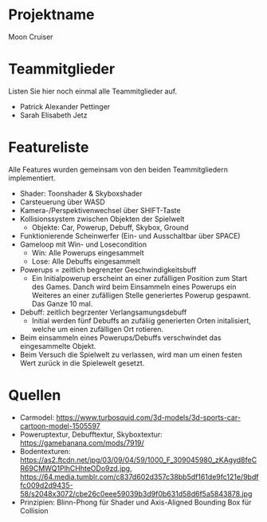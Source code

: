 # Projektname
Moon Cruiser

# Teammitglieder
Listen Sie hier noch einmal alle Teammitglieder auf.
- Patrick Alexander Pettinger
- Sarah Elisabeth Jetz

# Featureliste

Alle Features wurden gemeinsam von den beiden Teammitgliedern implementiert. 

- Shader: Toonshader & Skyboxshader
- Carsteuerung über WASD
- Kamera-/Perspektivenwechsel über SHIFT-Taste
- Kollisionssystem zwischen Objekten der Spielwelt
  - Objekte: Car, Powerup, Debuff, Skybox, Ground
- Funktionierende Scheinwerfer (Ein- und Ausschaltbar über SPACE)
- Gameloop mit Win- und Losecondition 
  - Win: Alle Powerups eingesammelt
  - Lose: Alle Debuffs eingesammelt
- Powerups = zeitlich begrenzter Geschwindigkeitsbuff 
  - Ein Initialpowerup erscheint an einer zufälligen Position zum Start des Games. Danch wird beim Einsammeln eines Powerups ein Weiteres an einer zufälligen Stelle generiertes Powerup gespawnt. Das Ganze 10 mal.
- Debuff: zeitlich begrzenter Verlangsamungsdebuff
  - Initial werden fünf Debuffs an zufäliig generierten Orten initalisiert, welche um einen zufälligen Ort rotieren. 
- Beim einsammeln eines Powerups/Debuffs verschwindet das eingesammelte Objekt.
- Beim Versuch die Spielwelt zu verlassen, wird man um einen festen Wert zurück in die Spielewelt gesetzt.

# Quellen
- Carmodel: https://www.turbosquid.com/3d-models/3d-sports-car-cartoon-model-1505597
- Poweruptextur, Debufftextur, Skyboxtextur: https://gamebanana.com/mods/7919/
- Bodentexturen: https://as2.ftcdn.net/jpg/03/09/04/59/1000_F_309045980_zKAgyd8feCR69CMWQ1PlhCHhteODo9zd.jpg, https://64.media.tumblr.com/c837d602d357c38bb5df161de9fc121e/9bdffc009d2d9435-58/s2048x3072/cbe26c0eee59039b3d9f0b631d58d6f5a5843878.jpg
- Prinzipien: Blinn-Phong für Shader und Axis-Aligned Bounding Box für Collision
